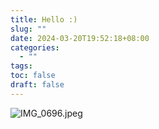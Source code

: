 ```yaml
---
title: Hello :)
slug: ""
date: 2024-03-20T19:52:18+08:00
categories:
  - ""
tags: 
toc: false
draft: false
---
```



![IMG_0696.jpeg](https://pic.wtuchuan.com/tuchuang/2024/03/792b059dc18ce4ff0f278a14c06f0bb3.jpeg)